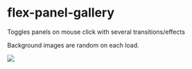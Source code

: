 # flex-panel-gallery

Toggles panels on mouse click with several transitions/effects

Background images are random on each load.

![](flex-panel-gallery.gif)
